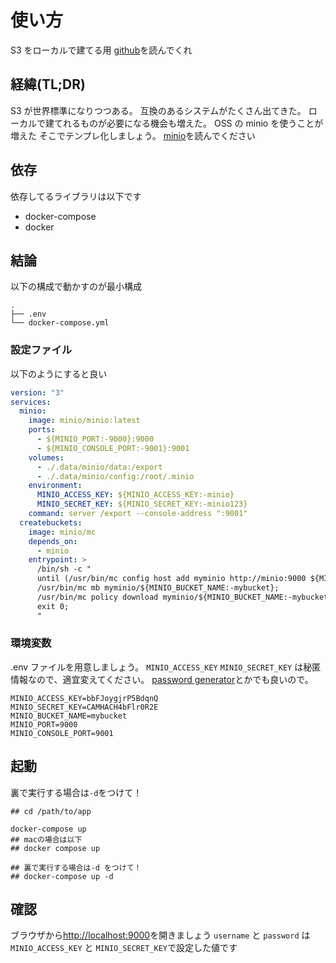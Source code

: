 # 使い方

S3 をローカルで建てる用
[github](https://github.com/takashiAg/minio-template)を読んでくれ

## 経緯(TL;DR)

S3 が世界標準になりつつある。
互換のあるシステムがたくさん出てきた。
ローカルで建てれるものが必要になる機会も増えた。
OSS の minio を使うことが増えた
そこでテンプレ化しましょう。
[minio](https://min.io/)を読んでください

## 依存

依存してるライブラリは以下です

- docker-compose
- docker

## 結論

以下の構成で動かすのが最小構成

```tree:tree
.
├── .env
└── docker-compose.yml
```

### 設定ファイル

以下のようにすると良い

```yaml:docker-compose.yml
version: "3"
services:
  minio:
    image: minio/minio:latest
    ports:
      - ${MINIO_PORT:-9000}:9000
      - ${MINIO_CONSOLE_PORT:-9001}:9001
    volumes:
      - ./.data/minio/data:/export
      - ./.data/minio/config:/root/.minio
    environment:
      MINIO_ACCESS_KEY: ${MINIO_ACCESS_KEY:-minio}
      MINIO_SECRET_KEY: ${MINIO_SECRET_KEY:-minio123}
    command: server /export --console-address ":9001"
  createbuckets:
    image: minio/mc
    depends_on:
      - minio
    entrypoint: >
      /bin/sh -c "
      until (/usr/bin/mc config host add myminio http://minio:9000 ${MINIO_ACCESS_KEY:-minio} ${MINIO_SECRET_KEY:-minio123}) do echo '...waiting...' && sleep 1; done;
      /usr/bin/mc mb myminio/${MINIO_BUCKET_NAME:-mybucket};
      /usr/bin/mc policy download myminio/${MINIO_BUCKET_NAME:-mybucket};
      exit 0;
      "

```

### 環境変数

.env ファイルを用意しましょう。
`MINIO_ACCESS_KEY` `MINIO_SECRET_KEY` は秘匿情報なので、適宜変えてください。
[password generator](https://www.graviness.com/app/pwg/)とかでも良いので。

```.env:.env
MINIO_ACCESS_KEY=bbFJoygjrP5BdqnQ
MINIO_SECRET_KEY=CAMHACH4bFlr0R2E
MINIO_BUCKET_NAME=mybucket
MINIO_PORT=9000
MINIO_CONSOLE_PORT=9001
```

## 起動

裏で実行する場合は`-d`をつけて！

```bash:bash
## cd /path/to/app

docker-compose up
## macの場合は以下
## docker compose up

## 裏で実行する場合は-d をつけて！
## docker-compose up -d
```

## 確認

ブラウザから[http://localhost:9000](http://localhost:9000)を開きましょう
`username` と `password` は `MINIO_ACCESS_KEY` と `MINIO_SECRET_KEY`で設定した値です
